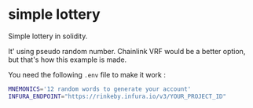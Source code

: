 # simple lottery

Simple lottery in solidity.

It' using pseudo random number. Chainlink VRF would be a better option, but that's how this example is made.


You need the following `.env` file to make it work :


```bash
MNEMONICS='12 random words to generate your account'
INFURA_ENDPOINT="https://rinkeby.infura.io/v3/YOUR_PROJECT_ID"

```
